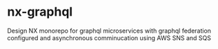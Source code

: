 # nx-graphql

Design NX monorepo for graphql microservices with graphql federation configured and asynchronous comminucation using AWS SNS and SQS
